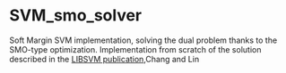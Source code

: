 # SVM_smo_solver

Soft Margin SVM implementation, solving the dual problem thanks to the SMO-type optimization.
Implementation from scratch of the solution described in the [LIBSVM publication](https://www.csie.ntu.edu.tw/~cjlin/papers/libsvm.pdf),Chang and Lin


